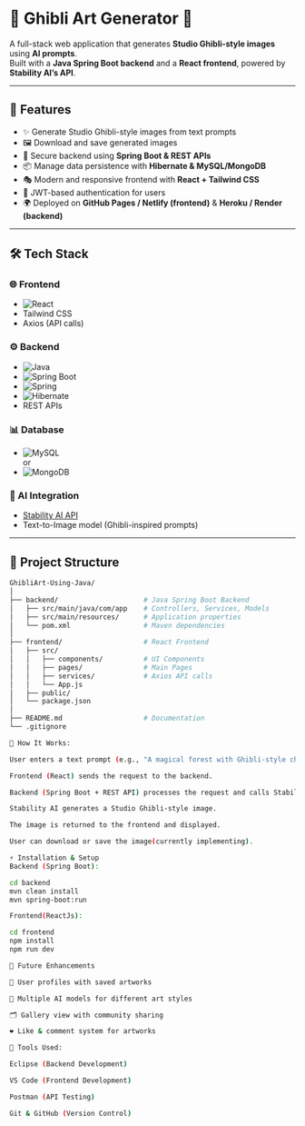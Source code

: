 # 🌸 Ghibli Art Generator 🎨

A full-stack web application that generates **Studio Ghibli-style images** using **AI prompts**.  
Built with a **Java Spring Boot backend** and a **React frontend**, powered by **Stability AI’s API**.

---

## 🚀 Features
- ✨ Generate Studio Ghibli-style images from text prompts  
- 🖼️ Download and save generated images  
- 🔑 Secure backend using **Spring Boot & REST APIs**  
- 📦 Manage data persistence with **Hibernate & MySQL/MongoDB**  
- 🎭 Modern and responsive frontend with **React + Tailwind CSS**  
- 🔐 JWT-based authentication for users  
- 🌍 Deployed on **GitHub Pages / Netlify (frontend)** & **Heroku / Render (backend)**  

---

## 🛠️ Tech Stack

### 🌐 Frontend
- ![React](https://img.shields.io/badge/React-%2320232a.svg?style=for-the-badge&logo=react&logoColor=%2361DAFB)  
- Tailwind CSS  
- Axios (API calls)  

### ⚙️ Backend
- ![Java](https://img.shields.io/badge/Java-%23ED8B00.svg?style=for-the-badge&logo=java&logoColor=white)  
- ![Spring Boot](https://img.shields.io/badge/Spring_Boot-%236DB33F.svg?style=for-the-badge&logo=springboot&logoColor=white)  
- ![Spring](https://img.shields.io/badge/Spring_Framework-6DB33F?style=for-the-badge&logo=spring&logoColor=white)  
- ![Hibernate](https://img.shields.io/badge/Hibernate-59666C?style=for-the-badge&logo=hibernate&logoColor=white)  
- REST APIs  

### 📊 Database
- ![MySQL](https://img.shields.io/badge/MySQL-005C84?style=for-the-badge&logo=mysql&logoColor=white)  
or  
- ![MongoDB](https://img.shields.io/badge/MongoDB-%234ea94b.svg?style=for-the-badge&logo=mongodb&logoColor=white)  

### 🤖 AI Integration
- [Stability AI API](https://platform.stability.ai/)  
- Text-to-Image model (Ghibli-inspired prompts)  

---

## 📂 Project Structure

```bash
GhibliArt-Using-Java/
│
├── backend/                     # Java Spring Boot Backend
│   ├── src/main/java/com/app    # Controllers, Services, Models
│   ├── src/main/resources/      # Application properties
│   └── pom.xml                  # Maven dependencies
│
├── frontend/                    # React Frontend
│   ├── src/
│   │   ├── components/          # UI Components
│   │   ├── pages/               # Main Pages
│   │   ├── services/            # Axios API calls
│   │   └── App.js
│   ├── public/
│   └── package.json
│
├── README.md                    # Documentation
└── .gitignore

🔑 How It Works:

User enters a text prompt (e.g., "A magical forest with Ghibli-style characters").

Frontend (React) sends the request to the backend.

Backend (Spring Boot + REST API) processes the request and calls Stability AI API.

Stability AI generates a Studio Ghibli-style image.

The image is returned to the frontend and displayed.

User can download or save the image(currently implementing).

⚡ Installation & Setup
Backend (Spring Boot):

cd backend
mvn clean install
mvn spring-boot:run

Frontend(ReactJs):

cd frontend
npm install
npm run dev

📌 Future Enhancements

📝 User profiles with saved artworks

🎨 Multiple AI models for different art styles

🗂️ Gallery view with community sharing

❤️ Like & comment system for artworks

🙌 Tools Used:

Eclipse (Backend Development)

VS Code (Frontend Development)

Postman (API Testing)

Git & GitHub (Version Control)
